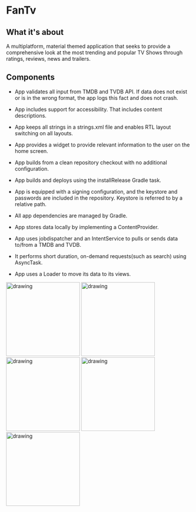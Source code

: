 # FanTv

## What it's about

A multiplatform, material themed application that seeks to provide a comprehensive look at the most trending and popular TV
Shows through ratings, reviews, news and trailers.

## Components

- App validates all input from TMDB and TVDB API. If data does not exist or is in the wrong format, the app logs this fact and does not crash.

- App includes support for accessibility. That includes content descriptions.

- App keeps all strings in a strings.xml file and enables RTL layout switching on all layouts.

- App provides a widget to provide relevant information to the user on the home screen.

- App builds from a clean repository checkout with no additional configuration.

- App builds and deploys using the installRelease Gradle task.

- App is equipped with a signing configuration, and the keystore and passwords are included in the repository. Keystore is referred to by a relative path.

- All app dependencies are managed by Gradle.

- App stores data locally by implementing a ContentProvider.



- App uses jobdispatcher and an IntentService to pulls or sends data to/from a TMDB and TVDB.

- It performs short duration, on-demand requests(such as search) using AsyncTask.

- App uses a Loader to move its data to its views.

<img src="https://user-images.githubusercontent.com/13608668/81304906-b2818100-904b-11ea-9386-58552b5b40ac.png" alt="drawing" width="200"/>
<img src="https://user-images.githubusercontent.com/13608668/81304912-b3b2ae00-904b-11ea-9eb3-08bf7b35dd07.png" alt="drawing" width="200"/>
<img src="https://user-images.githubusercontent.com/13608668/81304917-b44b4480-904b-11ea-8bfa-a161c5dcb74f.png" alt="drawing" width="200"/>
<img src="https://user-images.githubusercontent.com/13608668/81304929-b8776200-904b-11ea-8f6f-82aa2d5a712b.png" alt="drawing" width="200"/>
<img src="https://user-images.githubusercontent.com/13608668/81304932-b9a88f00-904b-11ea-9878-5a5695c0ab57.png" alt="drawing" width="200"/>


